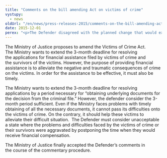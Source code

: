 ```yaml
---
title: "Comments on the bill amending Act on victims of crime"
vystupy:
  - news
oldUrl: "/en/news/press-releases-2015/comments-on-the-bill-amending-act-on-victims-of-crime/"
date: 2015-12-01
perex: "<p>The Defender disagreed with the planned change that would extend the deadline for the provision of financial assistance to an indefinite period and she stressed this aspect to the submitter within the commentary procedure.</p>"
---
```


<!-- imported from the old website -->

<p>The Ministry of Justice proposes to amend the Victims of Crime Act. The Ministry wants to extend the 3-month deadline for resolving the applications for financial assistance filed by victims of crime and the survivors of the victims. However, the purpose of providing financial assistance is to alleviate the negative and traumatic consequences of crime on the victims. In order for the assistance to be effective, it must also be timely. </p> <p>The Ministry wants to extend the 3-month deadline for resolving applications by a period necessary for “obtaining underlying documents for the decision from the criminal file.” However, the defender consider the 3-month period sufficient. Even if the Ministry faces problems with timely obtaining of all the necessary documents, it cannot pass its difficulties onto the victims of crime. On the contrary, it should help these victims to alleviate their difficult situation.  The Defender must consider unacceptable a state where the problems and difficulties faced by the victims of crime or their survivors were aggravated by postponing the time when they would receive financial compensation.</p> The Ministry of Justice finally accepted the Defender’s comments in the course of the commentary procedure.
